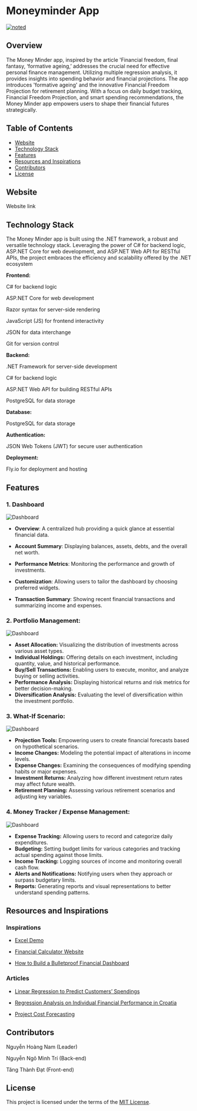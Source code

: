# Moneyminder App
<a href="https://lifechart-290013.web.app/#/screen1"><img src="Picture/banner.png" alt="noted" /></a>

## Overview

The Money Minder app, inspired by the article 'Financial freedom, final fantasy, ‘formative ageing,’ addresses the crucial need for effective personal finance management. Utilizing multiple regression analysis, it provides insights into spending behavior and financial projections. The app introduces 'formative ageing' and the innovative Financial Freedom Projection for retirement planning. With a focus on daily budget tracking, Financial Freedom Projection, and smart spending recommendations, the Money Minder app empowers users to shape their financial futures strategically.

## Table of Contents

- [Website](#website)
- [Technology Stack](#technology-stack)
- [Features](#features)
- [Resources and Inspirations](#resources-and-inspirations)
- [Contributors](#contributors)
- [License](#license)

## Website

Website link

## Technology Stack

The Money Minder app is built using the .NET framework, a robust and versatile technology stack. Leveraging the power of C# for backend logic, ASP.NET Core for web development, and ASP.NET Web API for RESTful APIs, the project embraces the efficiency and scalability offered by the .NET ecosystem

**Frontend:**

C# for backend logic

ASP.NET Core for web development

Razor syntax for server-side rendering

JavaScript (JS) for frontend interactivity

JSON for data interchange

Git for version control

**Backend:**

.NET Framework for server-side development

C# for backend logic

ASP.NET Web API for building RESTful APIs

PostgreSQL for data storage

**Database:**

PostgreSQL for data storage

**Authentication:**

JSON Web Tokens (JWT) for secure user authentication

**Deployment:**

Fly.io for deployment and hosting

## Features 

### 1. Dashboard
![Dashboard](Picture/Dashboard.png)
- **Overview**: A centralized hub providing a quick glance at essential financial data.

- **Account Summary**: Displaying balances, assets, debts, and the overall net worth.

- **Performance Metrics**: Monitoring the performance and growth of investments.

- **Customization**: Allowing users to tailor the dashboard by choosing preferred widgets.

- **Transaction Summary**: Showing recent financial transactions and summarizing income and expenses.



### 2. Portfolio Management:
![Dashboard](Picture/Portfolio.png)
- **Asset Allocation:** Visualizing the distribution of investments across various asset types.
- **Individual Holdings:** Offering details on each investment, including quantity, value, and historical performance.
- **Buy/Sell Transactions:** Enabling users to execute, monitor, and analyze buying or selling activities.
- **Performance Analysis:** Displaying historical returns and risk metrics for better decision-making.
- **Diversification Analysis:** Evaluating the level of diversification within the investment portfolio.

### 3. What-If Scenario:
![Dashboard](Picture/Whatif.png)
- **Projection Tools:** Empowering users to create financial forecasts based on hypothetical scenarios.
- **Income Changes:** Modeling the potential impact of alterations in income levels.
- **Expense Changes:** Examining the consequences of modifying spending habits or major expenses.
- **Investment Returns:** Analyzing how different investment return rates may affect future wealth.
- **Retirement Planning:** Assessing various retirement scenarios and adjusting key variables.

### 4. Money Tracker / Expense Management:
![Dashboard](Picture/Moneytracker.png)
- **Expense Tracking:** Allowing users to record and categorize daily expenditures.
- **Budgeting:** Setting budget limits for various categories and tracking actual spending against those limits.
- **Income Tracking:** Logging sources of income and monitoring overall cash flow.
- **Alerts and Notifications:** Notifying users when they approach or surpass budgetary limits.
- **Reports:** Generating reports and visual representations to better understand spending patterns.

## Resources and Inspirations

### **Inspirations**

- [Excel Demo](https://docs.google.com/spreadsheets/d/1Uxr0_q9n1ISodCaO8fyB4BpRL5pmjNHF4-bF7q3Yctg/edit?usp=sharing)

- [Financial Calculator Website](https://www.jagoinvestor.com/calculators)

- [How to Build a Bulletproof Financial Dashboard](https://www.kubera.com/blog/financial-dashboard)

### Articles

- [Linear Regression to Predict Customers’ Spendings](https://www.sciencedirect.com/science/article/pii/S1877042813046429)

- [Regression Analysis on Individual Financial Performance in Croatia](https://www.researchgate.net/publication/320848528_The_Regression_Analysis_of_Individual_Financial_Performance_Evidence_from_Croatia)

- [Project Cost Forecasting](https://www.sciencedirect.com/science/article/pii/S1877050921023024)


## Contributors
Nguyễn Hoàng Nam (Leader) 

Nguyễn Ngô Minh Trí (Back-end)

Tăng Thành Đạt (Front-end)

## License

This project is licensed under the terms of the [MIT License](https://opensource.org/license/mit/). 

